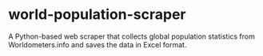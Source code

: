 # world-population-scraper
A Python-based web scraper that collects global population statistics from Worldometers.info and saves the data in Excel format.
